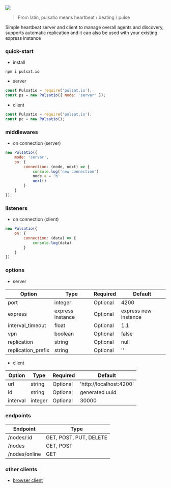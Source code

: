 <img src="https://github.com/roquef/pulsat.io/blob/master/pulsat.io.png?raw=true"></img>

> From latin, pulsatio means heartbeat / beating / pulse


Simple heartbeat server and client to manage overall agents and discovery, supports automatic replication and it can also be used with your existing express instance

### quick-start
- install
```
npm i pulsat.io
```

- server
```js
const Pulsatio = require('pulsat.io');
const ps = new Pulsatio({ mode: 'server' });
```

- client 
```js
const Pulsatio = require('pulsat.io');
const pc = new Pulsatio();
```

### middlewares
- on connection (server)
```js
new Pulsatio({
    mode: 'server',
    on: {
        connection: (node, next) => {
            console.log('new connection')
            node.a = 'b'
            next()
        }
    }
});
```

### listeners
- on connection (client)
```js
new Pulsatio({
    on: {
        connection: (data) => {
            console.log(data)
        }
    }
})
```

### options 
- server

| Option  | Type | Required | Default |
| ------------- | ------------- | ------------- | ------------- |
| port  | integer  | Optional | 4200 |
| express | express instance  | Optional | express new instance |
| interval_timeout | float  | Optional | 1.1 |
| vpn | boolean  | Optional | false |
| replication | string | Optional | null |
| replication_prefix | string | Optional | '' |

- client

| Option  | Type | Required | Default |
| ------------- | ------------- | ------------- | ------------- |
| url  | string  | Optional | 'http://localhost:4200' |
| id  | string  | Optional | generated uuid |
| interval | integer | Optional | 30000 |


### endpoints

| Endpoint | Type |
| ------------- | ------------- |
| /nodes/:id | GET, POST, PUT, DELETE |
| /nodes | GET, POST |
| /nodes/online | GET |

### other clients
- [browser client](https://github.com/roquef/pulsat.io-js)
